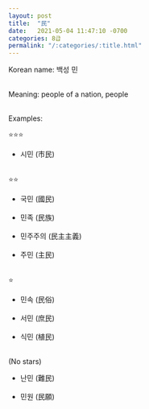 ```yaml
---
layout: post
title:  "民"
date:   2021-05-04 11:47:10 -0700
categories: 8급
permalink: "/:categories/:title.html"
---
```


Korean name: 백성 민 <br><br>

Meaning: people of a nation, people <br><br>

Examples:

⭐⭐⭐
* 시민 (市民) <br><br>

⭐⭐
* 국민 (國民) <br><br>
* 민족 (民族) <br><br>
* 민주주의 (民主主義) <br><br>
* 주민 (主民) <br><br>

⭐
* 민속 (民俗) <br><br>
* 서민 (庶民) <br><br>
* 식민 (植民) <br><br>

(No stars)
* 난민 (難民) <br><br>
* 민원 (民願) <br><br>